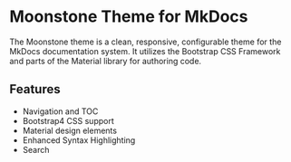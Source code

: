 # Moonstone Theme for MkDocs

The Moonstone theme is a clean, responsive, configurable theme for the MkDocs documentation system. It utilizes the Bootstrap CSS Framework and parts of the Material library for authoring code. 

## Features

- Navigation and TOC
- Bootstrap4 CSS support
- Material design elements
- Enhanced Syntax Highlighting
- Search
